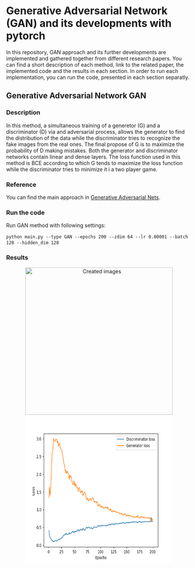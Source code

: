 # Generative Adversarial Network (GAN) and its developments with pytorch
In this repository, GAN approach and its further developments are implemented and gathered together from different research papers. You can find a short description of each method, link to the related paper, the implemented code and the results in each section. In order to run each implementation, you can run the code, presented in each section separatly.

## Generative Adversarial Network GAN
### Description
In this method, a simultaneous training of a generetor (G) and a discriminator (D) via and adversarial process, allows the generator to find the distribution of the data while the discriminator tries to recognize the fake images from the real ones. The final propose of G is to maximize the probability of D making mistakes. Both the generator and discriminator networks contain linear and dense layers.
The loss function used in this method is BCE according to which G tends to maximize the loss function while the discriminator tries to minimize it i a two player game.   

### Reference
You can find the main approach in [Generative Adversarial Nets](https://arxiv.org/pdf/1406.2661.pdf).

### Run the code
Run GAN method with following settings:
```
python main.py --type GAN --epochs 200 --zdim 64 --lr 0.00001 --batch 128 --hidden_dim 128
```

### Results
<p align="center">
  <img src="Results/GAN_Result.gif" title="Created images" width="400" height="400"/>
  <img src="Results/GAN_Loss.png" alt="test" title="Training Loss" width="400" height="400"/> 
</p>
